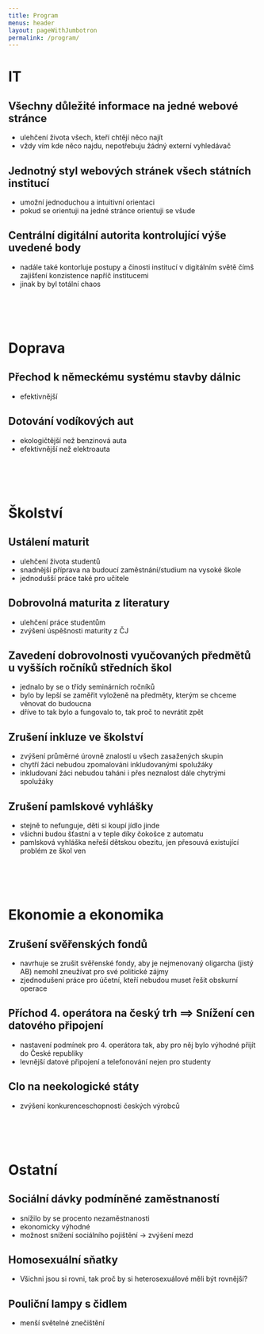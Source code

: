 ```yaml
---
title: Program
menus: header
layout: pageWithJumbotron
permalink: /program/
---
```

# IT
## Všechny důležité informace na jedné webové stránce
* ulehčení života všech, kteří chtějí něco najít
* vždy vím kde něco najdu, nepotřebuju žádný externí vyhledávač

## Jednotný styl webových stránek všech státních institucí
* umožní jednoduchou a intuitivní orientaci
* pokud se orientuji na jedné stránce orientuji se všude

## Centrální digitální autorita kontrolující výše uvedené body
* nadále také kontorluje postupy a činosti institucí v digitálním světě čímš zajišťení konzistence napříč institucemi
* jinak by byl totální chaos

<br><br><br>

# Doprava
## Přechod k německému systému stavby dálnic
* efektivnější

## Dotování vodíkových aut
* ekologičtější než benzinová auta
* efektivnější než elektroauta

<br><br><br>

# Školství
## Ustálení maturit
* ulehčení života studentů
* snadnější příprava na budoucí zaměstnání/studium na vysoké škole
* jednodušší práce také pro učitele

## Dobrovolná maturita z literatury
* ulehčení práce studentům
* zvýšení úspěšnosti maturity z ČJ
  
## Zavedení dobrovolnosti vyučovaných předmětů u vyšších ročníků středních škol
* jednalo by se o třídy seminárních ročníků
* bylo by lepší se zaměřit vyloženě na předměty, kterým se chceme věnovat do budoucna
* dříve to tak bylo a fungovalo to, tak proč to nevrátit zpět
  
## Zrušení inkluze ve školství
* zvýšení průměrné úrovně znalostí u všech zasažených skupin
* chytří žáci nebudou zpomalováni inkludovanými spolužáky
* inkludovaní žáci nebudou taháni i přes neznalost dále chytrými spolužáky
  
## Zrušení pamlskové vyhlášky
* stejně to nefunguje, děti si koupí jídlo jinde
* všichni budou šťastní a v teple díky čokošce z automatu
* pamlsková vyhláška neřeší dětskou obezitu, jen přesouvá existující problém ze škol ven

<br><br><br>

# Ekonomie a ekonomika
## Zrušení svěřenských fondů
* navrhuje se zrušit svěřenské fondy, aby je nejmenovaný oligarcha (jistý AB) nemohl zneužívat pro své politické zájmy
* zjednodušení práce pro účetní, kteří nebudou muset řešit obskurní operace
  
## Příchod 4. operátora na český trh ⟹ Snížení cen datového připojení
* nastavení podmínek pro 4. operátora tak, aby pro něj bylo výhodné přijít do České republiky
* levnější datové připojení a telefonování nejen pro studenty
  
## Clo na neekologické státy
* zvýšení konkurenceschopnosti českých výrobců

<br><br><br>

# Ostatní
## Sociální dávky podmíněné zaměstnaností
* snížilo by se procento nezaměstnanosti
* ekonomicky výhodné
* možnost snížení sociálního pojištění → zvýšení mezd

## Homosexuální sňatky
* Všichni jsou si rovni, tak proč by si heterosexuálové měli být rovnější?

## Pouliční lampy s čidlem
* menší světelné znečištění